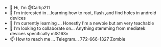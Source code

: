 - 👋 Hi, I’m @Carlip211
- 👀 I’m interested in ...learning how to root, flash ,and find holes in android devices
- 🌱 I’m currently learning ... Honestly I'm a newbie but am very teachable
- 💞️ I’m looking to collaborate on... Anything stemming from mediatek devices specifically mt8163v
- 📫 How to reach me ... Telegram... 772-666-1327 Zombie

<!---
Carlip211/Carlip211 is a ✨ special ✨ repository because its `README.md` (this file) appears on your GitHub profile.
You can click the Preview link to take a look at your changes.
--->
